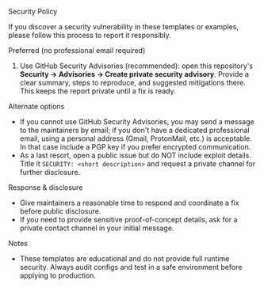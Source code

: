 Security Policy

If you discover a security vulnerability in these templates or examples, please follow this process to report it responsibly.

Preferred (no professional email required)

1. Use GitHub Security Advisories (recommended): open this repository's **Security → Advisories → Create private security advisory**. Provide a clear summary, steps to reproduce, and suggested mitigations there. This keeps the report private until a fix is ready.

Alternate options

- If you cannot use GitHub Security Advisories, you may send a message to the maintainers by email; if you don't have a dedicated professional email, using a personal address (Gmail, ProtonMail, etc.) is acceptable. In that case include a PGP key if you prefer encrypted communication.
- As a last resort, open a public issue but do NOT include exploit details. Title it `SECURITY: <short description>` and request a private channel for further disclosure.

Response & disclosure

- Give maintainers a reasonable time to respond and coordinate a fix before public disclosure.
- If you need to provide sensitive proof-of-concept details, ask for a private contact channel in your initial message.

Notes

- These templates are educational and do not provide full runtime security. Always audit configs and test in a safe environment before applying to production.
